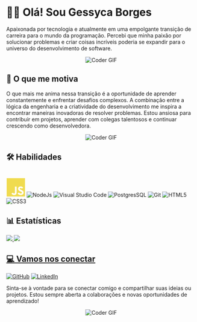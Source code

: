 # 👩‍💻 Olá! Sou Gessyca Borges

Apaixonada por tecnologia e atualmente em uma empolgante transição de carreira para o mundo da programação. Percebi que minha paixão por solucionar problemas e criar coisas incríveis poderia se expandir para o universo do desenvolvimento de software.

<div align="center">
    <img src="https://media1.giphy.com/media/v1.Y2lkPTc5MGI3NjExcjlkc3Vid21sNjYycWJwZm5qYm90ZXFvb3p3YWZsNjNqNnVoOXZ0dyZlcD12MV9pbnRlcm5hbF9naWZfYnlfaWQmY3Q9Zw/L1R1tvI9svkIWwpVYr/giphy.gif" alt="Coder GIF" width="300">
</div>

## 🚀 O que me motiva

O que mais me anima nessa transição é a oportunidade de aprender constantemente e enfrentar desafios complexos. A combinação entre a lógica da engenharia e a criatividade do desenvolvimento me inspira a encontrar maneiras inovadoras de resolver problemas. Estou ansiosa para contribuir em projetos, aprender com colegas talentosos e continuar crescendo como desenvolvedora.

<div align="center">
    <img src="https://media4.giphy.com/media/v1.Y2lkPTc5MGI3NjExZDI5cGx5ZjZibmc2Z2o3ZzBkcGY0eWdveW1zZG1xY2x1bmZ2dGNveiZlcD12MV9pbnRlcm5hbF9naWZfYnlfaWQmY3Q9Zw/L8K62iTDkzGX6/giphy.gif" alt="Coder GIF" width="300">
</div> 

## 🛠 Habilidades

<div style="display: inline_block"><br>
    <img alt="JavaScript" height="50" src="https://raw.githubusercontent.com/devicons/devicon/master/icons/javascript/javascript-plain.svg"/>
    <img alt="NodeJs" height="50" src="https://cdn.jsdelivr.net/gh/devicons/devicon/icons/nodejs/nodejs-original.svg"/>
    <img alt="Visual Studio Code" height="50" src="https://cdn.jsdelivr.net/gh/devicons/devicon/icons/vscode/vscode-original.svg" />
    <img alt="PostgresSQL" height="50" src="https://cdn.jsdelivr.net/gh/devicons/devicon/icons/postgresql/postgresql-original.svg"/>
    <img alt="Git" height="50" src="https://cdn.jsdelivr.net/gh/devicons/devicon/icons/git/git-original.svg" />
    <img alt="HTML5" height="50" src="https://cdn.jsdelivr.net/gh/devicons/devicon/icons/html5/html5-original.svg" />
    <img alt="CSS3" height="50" src="https://cdn.jsdelivr.net/gh/devicons/devicon/icons/css3/css3-original.svg" />
</div>

##

  ## 📊 Estatísticas
  
<div>
  <a href="https://github.com/GessycaBorges">
  <img height="150em" src="https://github-readme-stats.vercel.app/api?username=GessycaBorges&show_icons=true&theme=radical&include_all_commits=true&count_private=true&hide=issues"/>
  <img height="150em" src="https://github-readme-stats.vercel.app/api/top-langs/?username=GessycaBorges&layout=compact&langs_count=16&theme=radical&hide=Dockerfile"/>
</div>

##

  ## 💻 Vamos nos conectar
  [![GitHub](https://img.shields.io/badge/GitHub-100000?style=for-the-badge&logo=github&logoColor=white)](https://github.com/GessycaBorges)  [![LinkedIn](https://img.shields.io/badge/LinkedIn-0077B5?style=for-the-badge&logo=linkedin&logoColor=white)](https://www.linkedin.com/in/gessycaborges/)
    
<div>

Sinta-se à vontade para se conectar comigo e compartilhar suas ideias ou projetos. Estou sempre aberta a colaborações e novas oportunidades de aprendizado!
<div align="center">
    <img src="https://media2.giphy.com/media/v1.Y2lkPTc5MGI3NjExeDIyc3Q2MTRzbHA5bGtvYm9mZWs0N251NnJrcThzc3NyYjUxc2ppNiZlcD12MV9pbnRlcm5hbF9naWZfYnlfaWQmY3Q9Zw/3NE7JhJgZBHlMfmNEa/giphy.gif" alt="Coder GIF" width="300">
</div> 
